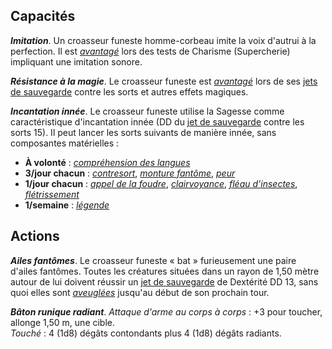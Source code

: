 ## Capacités
_**Imitation**_. Un croasseur funeste homme-corbeau imite la voix d'autrui à la perfection. Il est [_avantagé_](/utiliser-les-caracteristiques/#avantage-et-desavantage) lors des tests de Charisme (Supercherie) impliquant une imitation sonore.

_**Résistance à la magie**_. Le croasseur funeste est [_avantagé_](/utiliser-les-caracteristiques/#avantage-et-desavantage) lors de ses [jets de sauvegarde](/utiliser-les-caracteristiques/#jets-de-sauvegarde) contre les sorts et autres effets magiques.

_**Incantation innée**_. Le croasseur funeste utilise la Sagesse comme caractéristique d'incantation innée (DD du [jet de sauvegarde](/utiliser-les-caracteristiques/#jets-de-sauvegarde) contre les sorts 15). Il peut lancer les sorts suivants de manière innée, sans composantes matérielles :
* **À volonté** : [_compréhension des langues_](/grimoire/comprehension-des-langues/)
* **3/jour chacun** : [_contresort_](/grimoire/contresort/), [_monture fantôme_](/grimoire/monture-fantome/), [_peur_](/grimoire/peur/)
* **1/jour chacun** : [_appel de la foudre_](/grimoire/appel-de-la-foudre/), [_clairvoyance_](/grimoire/clairvoyance/), [_fléau d'insectes_](/grimoire/fleau-d-insectes/), [_flétrissement_](/grimoire/fletrissement/)
* **1/semaine** : [_légende_](/grimoire/legende/)

## Actions
_**Ailes fantômes**_. Le croasseur funeste « bat » furieusement une paire d'ailes fantômes. Toutes les créatures situées dans un rayon de 1,50 mètre autour de lui doivent réussir un [jet de sauvegarde](/utiliser-les-caracteristiques/#jets-de-sauvegarde) de Dextérité DD 13, sans quoi elles sont [_aveuglées_](/gerer-la-sante-du-personnage/#aveugle) jusqu'au début de son prochain tour.

_**Bâton runique radiant**_. _Attaque d'arme au corps à corps_ : +3 pour toucher, allonge 1,50 m, une cible.  
_Touché_ : 4 (1d8) dégâts contondants plus 4 (1d8) dégâts radiants.
